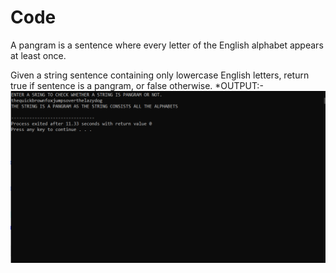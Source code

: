 # Code
A pangram is a sentence where every letter of the English alphabet appears at least once.

Given a string sentence containing only lowercase English letters, return true if sentence is a pangram, or false otherwise.
*OUTPUT:-
<img src="Images/Capture.PNG" width="600">
